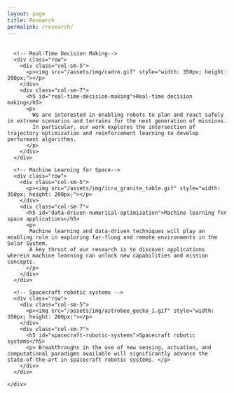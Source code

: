 ```yaml
---
layout: page
title: Research 
permalink: /research/
---
```

<div style="margin-top: 2rem;"></div>
<div class="post">
  <article>
    <div class="container">

      <!-- Real-Time Decision Making-->
      <div class="row">
        <div class="col-sm-5">
          <p><img src="/assets/img/cadre.gif" style="width: 350px; height: 200px;"></p>
        </div>
        <div class="col-sm-7">
          <h5 id="real-time-decision-making">Real-time decision making</h5>
          <p>
            We are interested in enabling robots to plan and react safely in extreme scenarios and terrains for the next generation of missions.
            In particular, our work explores the intersection of trajectory optimization and reinforcement learning to develop performant algorithms.
          </p>
        </div>
      </div>

      <!-- Machine Learning for Space-->
      <div class="row">
        <div class="col-sm-5">
          <p><img src="/assets/img/icra_granite_table.gif" style="width: 350px; height: 200px;"></p>
        </div>
        <div class="col-sm-7">
          <h5 id="data-driven-numerical-optimization">Machine learning for space applications</h5>
          <p>
           Machine learning and data-driven techniques will play an enabling role in exploring far-flung and remote environments in the Solar System.
           A key thrust of our research is to discover applications wherein machine learning can unlock new capabilities and mission concepts.
          </p>
        </div>
      </div>

      <!-- Spacecraft robotic systems -->
      <div class="row">
        <div class="col-sm-5">
          <p><img src="/assets/img/astrobee_gecko_1.gif" style="width: 350px; height: 200px;"></p>
        </div>
        <div class="col-sm-7">
          <h5 id="spacecraft-robotic-systems">Spacecraft robotic systems</h5>
          <p> Breakthroughs in the use of new sensing, actuation, and computational paradigms available will significantly advance the state-of-the-art in spacecraft robotic systems. </p>
        </div>
      </div>
      
    </div>
  </article>

</div>
